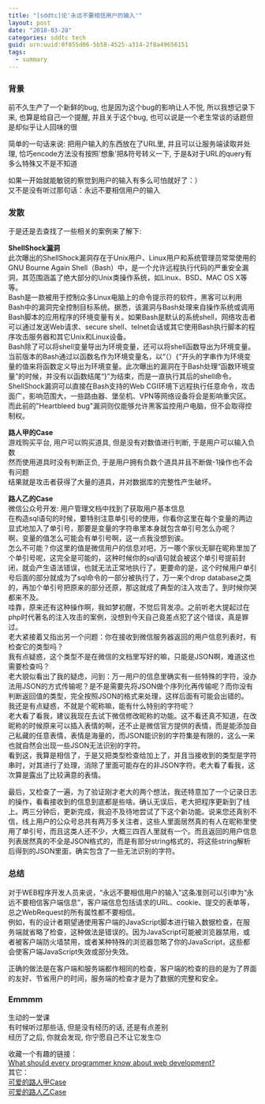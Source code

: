 ```yaml
---
title: "[sddtc]论'永远不要相信用户的输入'"
layout: post
date: "2018-03-28"
categories: sddtc tech
guid: urn:uuid:0f855d06-5b58-4525-a314-2f8a49656151
tags:
  - summary
---
```


### 背景
前不久生产了一个新鲜的bug, 也是因为这个bug的影响让人不悦, 所以我想记录下来, 也算是给自己一个提醒, 并且关于这个bug, 也可以说是一个老生常谈的话题但是却似乎让人回味的很  

简单的一句话来说: 把用户输入的东西放在了URL里, 并且可以让服务端读取并处理, 恰巧encode方法没有按照'想象'把&符号转义一下, 于是&对于URL的query有多么特殊又不是不知道  
    
如果一开始就能敏锐的察觉到用户的输入有多么可怕就好了：）  
又不是没有听过那句话：永远不要相信用户的输入  

### 发散
于是还是去查找了一些相关的案例来了解下:   

**ShellShock漏洞**  
此次曝出的ShellShock漏洞存在于Unix用户、Linux用户和系统管理员常常使用的GNU Bourne Again Shell（Bash）中，是一个允许远程执行代码的严重安全漏洞，其范围涵盖了绝大部分的Unix类操作系统，如Linux、BSD、MAC OS X等等。  
Bash是一款被用于控制众多Linux电脑上的命令提示符的软件，黑客可以利用Bash中的漏洞完全控制目标系统。据悉，该漏洞与Bash处理来自操作系统或调用Bash脚本的应用程序的环境变量有关。如果Bash是默认的系统shell，网络攻击者可以通过发送Web请求、secure shell、telnet会话或其它使用Bash执行脚本的程序攻击服务器和其它Unix和Linux设备。    
Bash除了可以将shell变量导出为环境变量，还可以将shell函数导出为环境变量。当前版本的Bash通过以函数名作为环境变量名，以“（）{”开头的字串作为环境变量的值来将函数定义导出为环境变量。此次曝出的漏洞在于Bash处理“函数环境变量”的时候，并没有以函数结尾“}”为结束，而是一直执行其后的shell命令。  
ShellShock漏洞可以直接在Bash支持的Web CGI环境下远程执行任意命令，攻击面广，影响范围大，一些路由器、堡垒机、VPN等网络设备将会是影响重灾区。而此前的"Heartbleed bug"漏洞则仅能够允许黑客监控用户电脑，但不会取得控制权。  
  
**路人甲的Case**  
游戏购买平台, 用户可以购买道具, 但是没有对数值进行判断, 于是用户可以输入负数  
然而使用道具时没有判断正负, 于是用户拥有负数个道具并且不断做-1操作也不会有问题  
结果就是攻击者获得了大量的道具，并对数据库的完整性产生破坏。  

**路人乙的Case**  
微信公众号开发: 用户管理文档中找到了获取用户基本信息  
在构造sql语句的时候，要特别注意单引号的使用，你看你这里在每个变量的两边显式地加入了单引号，那要是变量的字符串里本身就包含单引号怎么办呢？  
啊，变量的值怎么可能会有单引号啊，这一点我没想到诶。  
怎么不可能？你这里的值是微信用户的信息对吧，万一哪个家伙无聊在昵称里加了个单引号呢，这完全是可能的，这种时候你的sql语句就会被这个单引号提前封闭，就会产生语法错误，也就无法正常地执行了。更要命的是，这个时候用户单引号后面的部分就成为了sql命令的一部分被执行了，万一来个drop database之类的，再加个单引号把原来的部分还原，那这就成了典型的注入攻击了。到时候你哭都来不及。  
哇靠，原来还有这种操作啊，我如梦初醒，不觉后背发凉。之前听老大提起过在php时代著名的注入攻击的案例，没想到今天自己竟差点犯了这个错误，真是罪过。  
老大紧接着又指出另一个问题：你在接收到微信服务器返回的用户信息列表时，有检查它的类型吗？  
我有点疑惑，这个类型不是在微信的文档里写好的嘛，只能是JSON啊，难道这也需要检查吗？  
老大貌似看出了我的疑虑，问到：万一用户的信息里确实有一些特殊的字符，没办法用JSON的方式传输呢？是不是需要先将JSON做个序列化再传输呢？而你没有判断返回值的类型，完全按照JSON的格式来处理，这样后面有可能会出错的。  
我还是有点疑惑，不就是个昵称嘛，能有什么特别的字符呢？  
老大看了看我，建议我现在去试下微信修改昵称的功能。这不看还真不知道，在改昵称的时候原来可以插入表情的啊，还不止是微信官方提供的表情，而是能添加自己私藏的任意表情，表情是海量的，而JSON能识别的字符集是有限的，这么一来也就自然会出现一些JSON无法识别的字符。  
看到这，我算是相信了，于是又把类型检查给加上了，并且当接收到的类型是字符串时，对其进行了处理，消除了里面可能存在的非JSON字符。老大看了看我，这次算是露出了比较满意的表情。

最后，又检查了一遍，为了验证刚才老大的两个想法，我还特意加了一个记录日志的操作，看看接收到的信息到底都是些啥。确认无误后，老大把程序更新到了线上。两三分钟后，更新完成，我迫不及待地尝试了下这个新功能。说来您还真别不信，线上用户的公众号总共有两万多关注者，这些人里面居然真的有人在昵称里使用了单引号，而且这类人还不少，大概三四百人里就有一个。而且返回的用户信息列表居然真的不全是JSON格式的，而是有部分string格式的，将这些string解析后得到的JSON里面，确实包含了一些无法识别的字符。  

### 总结  
对于WEB程序开发人员来说，“永远不要相信用户的输入”这条准则可以引申为“永远不要相信客户端信息”，客户端信息包括请求的URL、cookie、提交的表单等，总之WebRequest的所有属性都不要相信。  
例如，有的设计者期望通使用客户端的JavaScript脚本进行输入数据检查，在服务端就省略了检查，这种做法是错误的。因为JavaScript可能被浏览器禁用，或者被客户端防火墙禁用，或者某种特殊的浏览器忽略了你的JavaScript，这些都会使客户端JavaScript失效或部分失效。  
 
正确的做法是在客户端和服务端都作相同的检查，客户端的检查的目的是为了界面的友好、节省用户的时间，服务端的检查才是为了数据的完整和安全。  

### Emmmm
生动的一堂课  
有时候听过那些话, 但是没有经历的话, 还是有点差别  
经历了之后, 你就会发现, 你宁愿自己不让它发生🙃  

收藏一个有趣的链接：  
[What should every programmer know about web development?](https://softwareengineering.stackexchange.com/questions/46716/what-technical-details-should-a-programmer-of-a-web-application-consider-before)  
其它：  
[可爱的路人甲Case](http://www.cnblogs.com/kucongzhi/archive/2010/07/12/1775796.html)  
[可爱的路人乙Case](https://coolboygym.github.io/2017/11/03/do-not-trust-user-input/)
